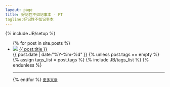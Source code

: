 ```yaml
---
layout: page
title: 好记性不如记事本 - PT
tagline:好记性不如记事本
---
```

{% include JB/setup %}
<ul>
{% for post in site.posts %}
<li>
<div class="posts">
<div class="post-author">
<img class="img-circle" src="{{ ASSET_PATH }}twime/images/gravatar.jpeg" /> <a href="{{ BASE_PATH }}{{ post.url }}">{{ post.title }}</a>
</div>
<div class="post-entry">
<span class="date pull-right">{{ post.date | date:"%Y-%m-%d" }}</span>
{% unless post.tags == empty %}   
<br /> 
<span class="tag pull-right">
{% assign tags_list = post.tags %}
{% include JB/tags_list %}
</span>	
{% endunless %}  
</div>
</div>
</li>
<hr>
{% endfor %}
<small><a class="moreposts pull-right" href="{{ BASE_PATH }}/archive.html" title="More">更多文章</a></small>
</ul>



